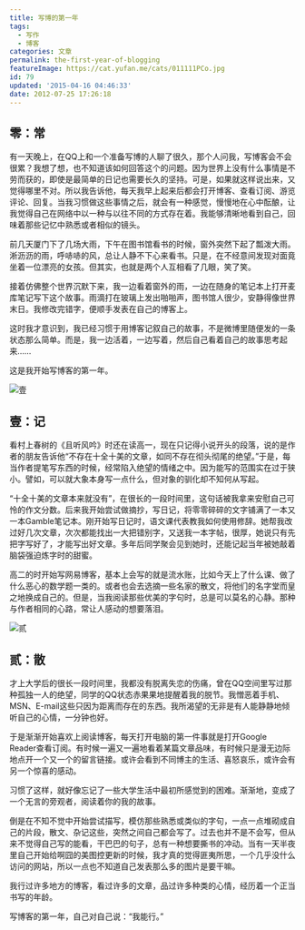 ```yaml
---
title: 写博的第一年
tags:
  - 写作
  - 博客
categories: 文章
permalink: the-first-year-of-blogging
featureImage: https://cat.yufan.me/cats/011111PCo.jpg
id: 79
updated: '2015-04-16 04:46:33'
date: 2012-07-25 17:26:18
---
```


## 零：常

有一天晚上，在QQ上和一个准备写博的人聊了很久，那个人问我，写博客会不会很累？我想了想，也不知道该如何回答这个的问题。因为世界上没有什么事情是不劳而获的，即使是最简单的日记也需要长久的坚持。可是，如果就这样说出来，又觉得哪里不对。所以我告诉他，每天我早上起来后都会打开博客、查看订阅、游览评论、回复。当我习惯做这些事情之后，就会有一种感觉，慢慢地在心中酝酿，让我觉得自己在网络中以一种与以往不同的方式存在着。我能够清晰地看到自己，回味着那些记忆中熟悉或者相似的镜头。

<!--more-->

前几天厦门下了几场大雨，下午在图书馆看书的时候，窗外突然下起了瓢泼大雨。淅沥沥的雨，呼哧哧的风，总让人静不下心来看书。只是，在不经意间发现对面竟坐着一位漂亮的女孩。但其实，也就是两个人互相看了几眼，笑了笑。

接着仿佛整个世界沉默下来，我一边看着窗外的雨，一边在随身的笔记本上打开麦库笔记写下这个故事。雨滴打在玻璃上发出啪啪声，图书馆人很少，安静得像世界末日。我修改完错字，便顺手发表在自己的博客上。

这时我才意识到，我已经习惯于用博客记叙自己的故事，不是微博里随便发的一条状态那么简单。而是，我一边活着，一边写着，然后自己看着自己的故事思考起来……

这是我开始写博客的第一年。

![壹](https://cat.yufan.me/cats/011111h0q.jpg)

## 壹：记

看村上春树的《且听风吟》时还在读高一，现在只记得小说开头的段落，说的是作者的朋友告诉他“不存在十全十美的文章，如同不存在彻头彻尾的绝望。”于是，每当作者提笔写东西的时候，经常陷入绝望的情绪之中。因为能写的范围实在过于狭小。譬如，可以就大象本身写一点什么，但对象的驯化却不知何从写起。

“十全十美的文章本来就没有”，在很长的一段时间里，这句话被我拿来安慰自己可怜的作文分数。后来我开始尝试做摘抄，写日记，将零零碎碎的文字铺满了一本又一本Gamble笔记本。刚开始写日记时，语文课代表教我如何使用修辞。她帮我改过好几次文章，次次都能找出一大把错别字，又送我一本字帖，很厚，她说只有先把字写好了，才能写出好文章。多年后同学聚会见到她时，还能记起当年被她敲着脑袋强迫炼字时的甜蜜。

高二的时开始写网易博客，基本上会写的就是流水账，比如今天上了什么课、做了什么恶心的数学题一类的。或者也会去选摘一些名家的散文，将他们的名字堂而皇之地换成自己的。但是，当我阅读那些优美的字句时，总是可以莫名的心静。那种与作者相同的心路，常让人感动的想要落泪。

![贰](https://cat.yufan.me/cats/011111FC1.jpg)

## 贰：散

才上大学后的很长一段时间里，我都没有脱离失恋的伤痛，曾在QQ空间里写过那种孤独一人的绝望，同学的QQ状态赤果果地提醒着我的脱节。我憎恶着手机、MSN、E-mail这些只因为距离而存在的东西。我所渴望的无非是有人能静静地倾听自己的心情，一分钟也好。

于是渐渐开始喜欢上阅读博客，每天打开电脑的第一件事就是打开Google Reader查看订阅。有时候一遍又一遍地看着某篇文章品味，有时候只是漫无边际地点开一个又一个的留言链接。或许会看到不同博主的生活、喜怒哀乐，或许会有另一个惊喜的感动。

习惯了这样，就好像忘记了一些大学生活中最初所感觉到的困难。渐渐地，变成了一个无言的旁观者，阅读着你的我的故事。

倒是在不知不觉中开始尝试描写，模仿那些熟悉或类似的字句，一点一点堆砌成自己的片段，散文、杂记这些，突然之间自己都会写了。过去也并不是不会写，但从来不觉得自己写的能看，干巴巴的句子，总有一种想要撕书的冲动。当有一天半夜里自己开始给啊囧的美图控更新的时候，我才真的觉得匪夷所思，一个几乎没什么访问的网站，所以一点也不知道自己发表那么多的图片是要干嘛。

我行过许多地方的博客，看过许多的文章，品过许多种类的心情，经历着一个正当书写的年龄。

写博客的第一年，自己对自己说：“我能行。”
